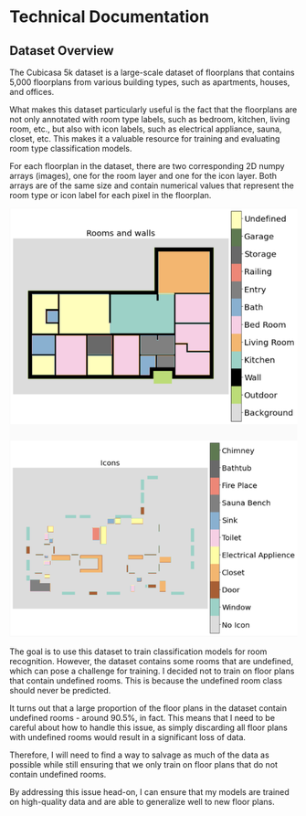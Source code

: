 # Technical Documentation

## Dataset Overview

The Cubicasa 5k dataset is a large-scale dataset of floorplans that contains 5,000 floorplans from various building types, such as apartments, houses, and offices.

What makes this dataset particularly useful is the fact that the floorplans are not only annotated with room type labels, such as bedroom, kitchen, living room, etc., but also with icon labels, such as electrical appliance, sauna, closet, etc. This makes it a valuable resource for training and evaluating room type classification models.

For each floorplan in the dataset, there are two corresponding  2D numpy arrays (images), one for the room layer and one for the icon layer. Both arrays are of the same size and contain numerical values that represent the room type or icon label for each pixel in the floorplan.

![rooms](../images/example_floorplans.png)

The goal is to use this dataset to train classification models for room recognition. However, the dataset contains some rooms that are undefined, which can pose a challenge for training. I decided not to train on floor plans that contain undefined rooms. This is because the undefined room class should never be predicted.

It turns out that a large proportion of the floor plans in the dataset contain undefined rooms - around 90.5%, in fact. This means that I need to be careful about how to handle this issue, as simply discarding all floor plans with undefined rooms would result in a significant loss of data.

Therefore, I will need to find a way to salvage as much of the data as possible while still ensuring that we only train on floor plans that do not contain undefined rooms.

By addressing this issue head-on, I can ensure that my models are trained on high-quality data and are able to generalize well to new floor plans.
